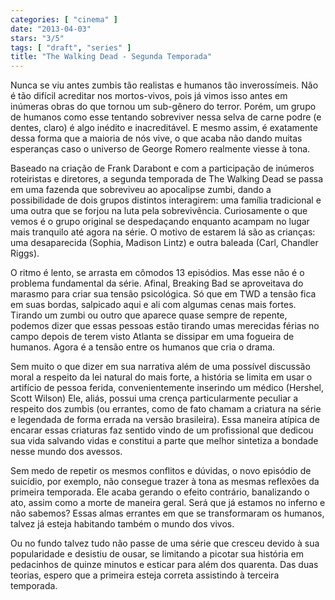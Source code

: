 ```yaml
---
categories: [ "cinema" ]
date: "2013-04-03"
stars: "3/5"
tags: [ "draft", "series" ]
title: "The Walking Dead - Segunda Temporada"
---
```

Nunca se viu antes zumbis tão realistas e humanos tão
inverossímeis. Não é tão difícil acreditar nos mortos-vivos, pois
já vimos isso antes em inúmeras obras do que tornou um sub-gênero
do terror. Porém, um grupo de humanos como esse tentando sobreviver
nessa selva de carne podre (e dentes, claro) é algo inédito e
inacreditável. E mesmo assim, é exatamente dessa forma que a maioria
de nós vive, o que acaba não dando muitas esperanças caso o universo
de George Romero realmente viesse à tona.

Baseado na criação de Frank Darabont e com a participação de inúmeros
roteiristas e diretores, a segunda temporada de The Walking Dead se passa
em uma fazenda que sobreviveu ao apocalipse zumbi, dando a possibilidade
de dois grupos distintos interagirem: uma família tradicional e uma
outra que se forjou na luta pela sobrevivência. Curiosamente o que
vemos é o grupo original se despedaçando enquanto acampam no lugar
mais tranquilo até agora na série. O motivo de estarem lá são as
crianças: uma desaparecida (Sophia, Madison Lintz) e outra baleada
(Carl, Chandler Riggs).

O ritmo é lento, se arrasta em cômodos 13 episódios. Mas esse não é
o problema fundamental da série. Afinal, Breaking Bad se aproveitava do
marasmo para criar sua tensão psicológica. Só que em TWD a tensão
fica em suas bordas, salpicado aqui e ali com algumas cenas mais
fortes. Tirando um zumbi ou outro que aparece quase sempre de repente,
podemos dizer que essas pessoas estão tirando umas merecidas férias
no campo depois de terem visto Atlanta se dissipar em uma fogueira de
humanos. Agora é a tensão entre os humanos que cria o drama.

Sem muito o que dizer em sua narrativa além de uma possível discussão
moral a respeito da lei natural do mais forte, a história se limita
em usar o artifício de pessoa ferida, convenientemente inserindo
um médico (Hershel, Scott Wilson) Ele, aliás, possui uma crença
particularmente peculiar a respeito dos zumbis (ou errantes, como de
fato chamam a criatura na série e legendada de forma errada na versão
brasileira). Essa maneira atípica de encarar essas criaturas faz sentido
vindo de um profissional que dedicou sua vida salvando vidas e constitui
a parte que melhor sintetiza a bondade nesse mundo dos avessos.

Sem medo de repetir os mesmos conflitos e dúvidas, o novo episódio de
suicídio, por exemplo, não consegue trazer à tona as mesmas reflexões
da primeira temporada. Ele acaba gerando o efeito contrário, banalizando
o ato, assim como a morte de maneira geral. Será que já estamos no
inferno e não sabemos? Essas almas errantes em que se transformaram os
humanos, talvez já esteja habitando também o mundo dos vivos.

Ou no fundo talvez tudo não passe de uma série que cresceu devido à sua
popularidade e desistiu de ousar, se limitando a picotar sua história
em pedacinhos de quinze minutos e esticar para além dos quarenta. Das
duas teorias, espero que a primeira esteja correta assistindo à terceira
temporada.
